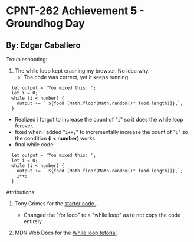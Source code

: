 # CPNT-262 Achievement 5 - Groundhog Day
## By: Edgar Caballero

Troubleshooting:
1. The while loop kept crashing my browser. No idea why.
     - The code was correct, yet it keeps running.

```
  let output = 'You mixed this: ';
  let i = 0;
  while (i < number) {
    output += ` ${food [Math.floor(Math.random()* food.length)]},`;
  }
```
  - Realized i forgot to increase the count of "`i`" so it does the while loop forever.
  - fixed when I added "`i++;`" to incrementally increase the count of "`i`" so the condition <strong> (i < number) </strong> works.
  - final while code:
```
  let output = 'You mixed this: ';
  let i = 0;
  while (i < number) {
    output += ` ${food [Math.floor(Math.random()* food.length)]},`;
    i++;
  }
```



Attributions:
1. Tony Grimes for the <a href="https://github.com/sait-wbdv/in-class-w22/blob/main/02-15-for-loops/06-phrase-generator-starter/js/app.js" target="_blank"> starter code </a>.
    - Changed the "for loop" to a "while loop" as to not copy the code entirely.

2. MDN Web Docs for the <a href="https://developer.mozilla.org/en-US/docs/Web/JavaScript/Reference/Statements/while" target="_blank"> While loop tutorial</a>.
